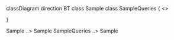 classDiagram
direction BT
class Sample
class SampleQueries {
<<Interface>>

}

Sample  ..>  Sample 
SampleQueries  ..>  Sample 
